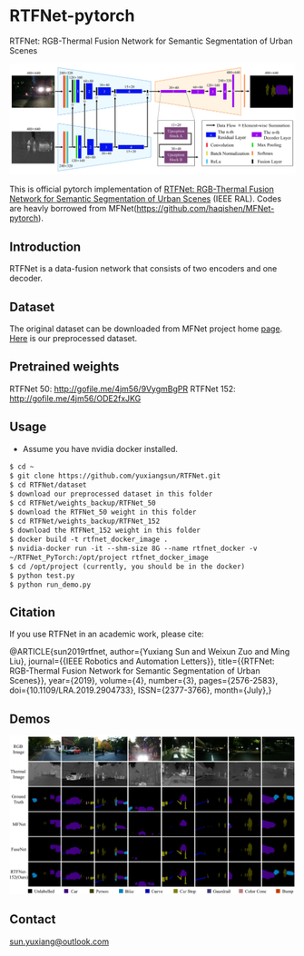 # RTFNet-pytorch

RTFNet: RGB-Thermal Fusion Network for Semantic Segmentation of Urban Scenes

<img src="doc/network.png" width="900px"/>
 
This is official pytorch implementation of [RTFNet: RGB-Thermal Fusion Network for Semantic Segmentation of Urban Scenes](http://eeyxsun.people.ust.hk/docs/RAL2019_rtfnet.pdf) (IEEE RAL). Codes are heavly borrowed from MFNet(https://github.com/haqishen/MFNet-pytorch).
 
## Introduction

RTFNet is a data-fusion network that consists of two encoders and one decoder.
 
## Dataset
 
The original dataset can be downloaded from MFNet project home [page](https://www.mi.t.u-tokyo.ac.jp/static/projects/mil_multispectral/). 
[Here](http://gofile.me/4jm56/rUAHlGwbB) is our preprocessed dataset.

## Pretrained weights

RTFNet 50: http://gofile.me/4jm56/9VygmBgPR
RTFNet 152: http://gofile.me/4jm56/ODE2fxJKG

## Usage

* Assume you have nvidia docker installed. 
```
$ cd ~ 
$ git clone https://github.com/yuxiangsun/RTFNet.git
$ cd RTFNet/dataset
$ download our preprocessed dataset in this folder
$ cd RTFNet/weights_backup/RTFNet_50
$ download the RTFNet_50 weight in this folder
$ cd RTFNet/weights_backup/RTFNet_152
$ download the RTFNet_152 weight in this folder
$ docker build -t rtfnet_docker_image .
$ nvidia-docker run -it --shm-size 8G --name rtfnet_docker -v ~/RTFNet_PyTorch:/opt/project rtfnet_docker_image
$ cd /opt/project (currently, you should be in the docker)
$ python test.py
$ python run_demo.py
```

## Citation

If you use RTFNet in an academic work, please cite:

@ARTICLE{sun2019rtfnet,
author={Yuxiang Sun and Weixun Zuo and Ming Liu}, 
journal={{IEEE Robotics and Automation Letters}}, 
title={{RTFNet: RGB-Thermal Fusion Network for Semantic Segmentation of Urban Scenes}}, 
year={2019}, 
volume={4}, 
number={3}, 
pages={2576-2583}, 
doi={10.1109/LRA.2019.2904733}, 
ISSN={2377-3766}, 
month={July},}

## Demos

<img src="doc/demo.png" width="900px"/>

## Contact
sun.yuxiang@outlook.com
